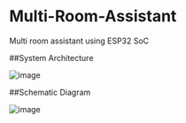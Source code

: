 # Multi-Room-Assistant
Multi room assistant using ESP32 SoC

##System Architecture

![image](https://user-images.githubusercontent.com/84715134/178915057-63c25783-fa54-4a7b-8bd3-563dc0aa477d.png)

##Schematic Diagram

![image](https://user-images.githubusercontent.com/84715134/178915160-cad08ba2-87e8-4eb2-836a-fd0475a45730.png)
